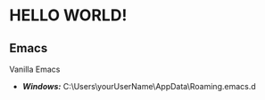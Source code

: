 # HELLO WORLD!

## Emacs 
Vanilla Emacs 

- ***Windows:*** C:\Users\yourUserName\AppData\Roaming\.emacs.d 
